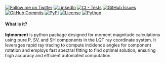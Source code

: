 [![Follow me on Twitter](https://img.shields.io/badge/Follow-@zakki_edelo-blue?logo=x&logoColor=white&style=flat)](https://twitter.com/zakki_edelo)
[![LinkedIn](https://img.shields.io/badge/LinkedIn-arham_zakki-0A66C2?style=flat&logo=linkedin)](https://www.linkedin.com/in/arhamzakki)
[![CI - Tests](https://github.com/bgjx/lqt-moment-magnitude/actions/workflows/ci-cd.yml/badge.svg)](https://github.com/bgjx/lqt-moment-magnitude/actions/workflows/ci-cd.yml)
[![GitHub Issues](https://img.shields.io/github/issues/bgjx/lqt-moment-magnitude?style=flat)](https://github.com/bgjx/lqt-moment-magnitude/issues)
[![GitHub Commits](https://img.shields.io/github/last-commit/bgjx/lqt-moment-magnitude?style=flat)](https://github.com/bgjx/lqt-moment-magnitude/commits/main/)
[![PyPI](https://img.shields.io/pypi/v/lqtmoment?style=flat$logo=pypi)](https://pypi.org/project/lqtmoment/)
[![License](https://img.shields.io/badge/License-MIT-green?style=flat)](https://opensource.org/licenses/MIT)
[![Python](https://img.shields.io/badge/Python-3.8%2B-blue?style=flat&logo=python)](https://www.python.org/)


#### What is it?

**lqtmoment** is python package designed for moment magnitude calculations using pure P, SV, and SH components in the LQT ray coordinate system. It leverages rapid ray tracing to compute incidence angles for component rotation and employs fast spectral fitting to find optimal solution, ensuring high accuracy and efficient automated computation.